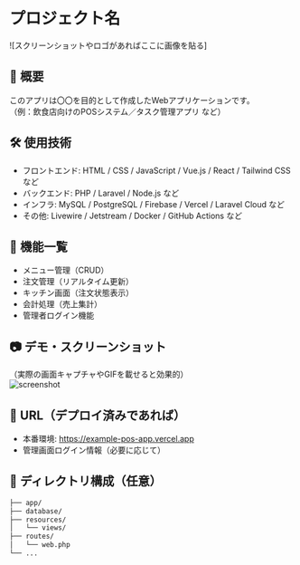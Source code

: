 # プロジェクト名

![スクリーンショットやロゴがあればここに画像を貼る]

## 📌 概要

このアプリは〇〇を目的として作成したWebアプリケーションです。  
（例：飲食店向けのPOSシステム／タスク管理アプリ など）

## 🛠 使用技術

- フロントエンド: HTML / CSS / JavaScript / Vue.js / React / Tailwind CSS など
- バックエンド: PHP / Laravel / Node.js など
- インフラ: MySQL / PostgreSQL / Firebase / Vercel / Laravel Cloud など
- その他: Livewire / Jetstream / Docker / GitHub Actions など

## 🚀 機能一覧

- メニュー管理（CRUD）
- 注文管理（リアルタイム更新）
- キッチン画面（注文状態表示）
- 会計処理（売上集計）
- 管理者ログイン機能

## 📷 デモ・スクリーンショット

（実際の画面キャプチャやGIFを載せると効果的）  
![screenshot](path/to/screenshot.png)

## 🔗 URL（デプロイ済みであれば）

- 本番環境: https://example-pos-app.vercel.app
- 管理画面ログイン情報（必要に応じて）

## 📁 ディレクトリ構成（任意）

```bash
├── app/
├── database/
├── resources/
│   └── views/
├── routes/
│   └── web.php
└── ...
